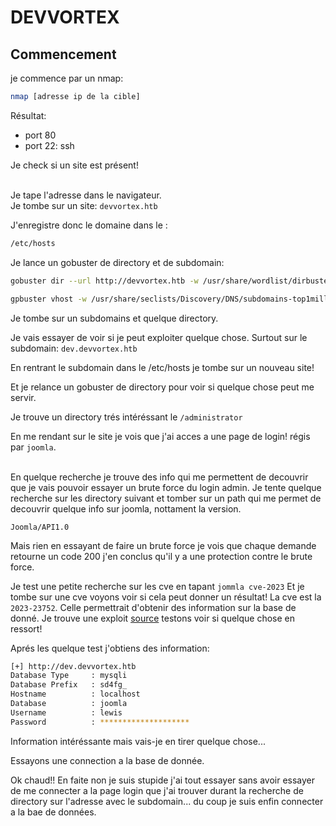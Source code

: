 # DEVVORTEX

## Commencement

je commence par un nmap:
```bash
nmap [adresse ip de la cible]
```

Résultat: 
 - port 80 
 - port 22: ssh

Je check si un site est présent!<br/><br/>

Je tape l'adresse dans le navigateur.<br/>
Je tombe sur un site: `devvortex.htb`<br/>

J'enregistre donc le domaine dans le :
```bash
/etc/hosts
```

Je lance un gobuster de directory et de subdomain:

```bash
gobuster dir --url http://devvortex.htb -w /usr/share/wordlist/dirbuster/directory-list-2.3-small.txt

gpbuster vhost -w /usr/share/seclists/Discovery/DNS/subdomains-top1million-5000.txt -u http://devvortex.htb --append-domain
```

Je tombe sur un subdomains et quelque directory.<br/>

Je vais essayer de voir si je peut exploiter quelque chose. Surtout sur le subdomain: `dev.devvortex.htb`<br/>

En rentrant le subdomain dans le /etc/hosts je tombe sur un nouveau site!<br/>

Et je relance un gobuster de directory pour voir si quelque chose peut me servir. <br/>

Je trouve un directory trés intéréssant le `/administrator`<br/>

En me rendant sur le site je vois que j'ai acces a une page de login! régis par `joomla`.<br/><br/>

En quelque recherche je trouve des info qui me permettent de decouvrir que je vais pouvoir essayer un brute force du login admin. Je tente quelque recherche sur les directory suivant et tomber sur un path qui me permet de decouvrir quelque info sur joomla, nottament la version.

`Joomla/API1.0`

Mais rien en essayant de faire un brute force je vois que chaque demande retourne un code 200 j'en conclus qu'il y a une protection contre le brute force.

Je test une petite recherche sur les cve en tapant `jommla cve-2023`
Et je tombe sur une cve voyons voir si cela peut donner un résultat! La cve est la `2023-23752`.
Celle permettrait d'obtenir des information sur la base de donné. Je trouve une exploit [source](https://github.com/ThatNotEasy/CVE-2023-23752) testons voir si quelque chose en ressort! 

Aprés les quelque test j'obtiens des information:
```bash
[+] http://dev.devvortex.htb
Database Type     : mysqli
Database Prefix   : sd4fg_
Hostname          : localhost
Database          : joomla
Username          : lewis
Password          : ********************
```

Information intéréssante mais vais-je en tirer quelque chose... 

Essayons une connection a la base de donnée.<br/>

Ok chaud!! 
En faite non je suis stupide j'ai tout essayer sans avoir essayer de me connecter a la page login que j'ai trouver durant la recherche de directory sur l'adresse avec le subdomain... du coup je suis enfin connecter a la bae de données.